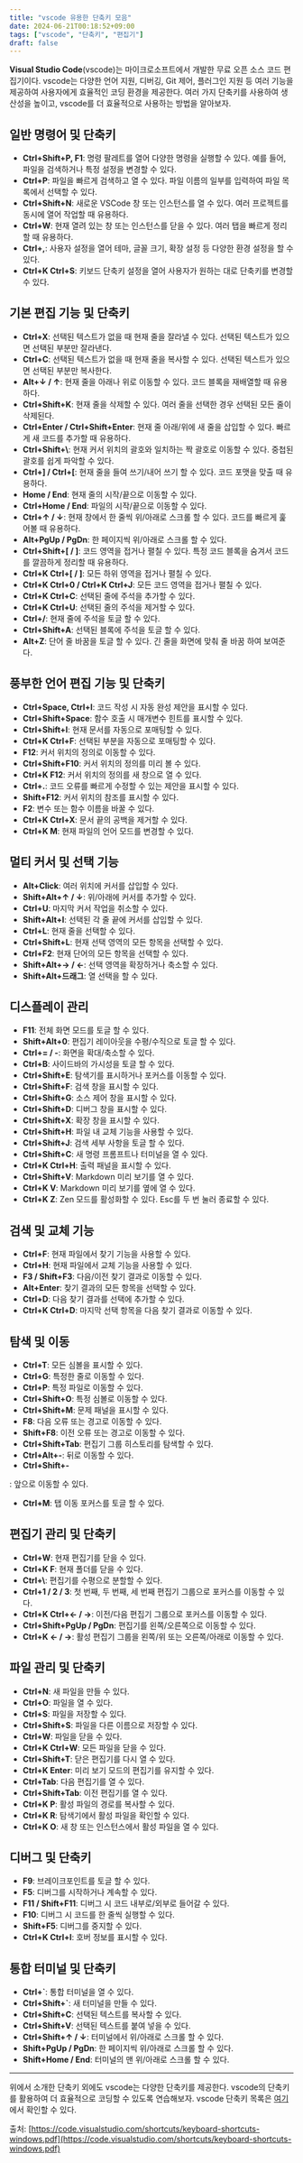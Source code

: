 ```yaml
---
title: "vscode 유용한 단축키 모음"
date: 2024-06-21T00:18:52+09:00
tags: ["vscode", "단축키", "편집기"]
draft: false
---
```


**Visual Studio Code**(vscode)는 마이크로소프트에서 개발한 무료 오픈 소스 코드 편집기이다. vscode는 다양한 언어 지원, 디버깅, Git 제어, 플러그인 지원 등 여러 기능을 제공하여 사용자에게 효율적인 코딩 환경을 제공한다. 여러 가지 단축키를 사용하여 생산성을 높이고, vscode를 더 효율적으로 사용하는 방법을 알아보자.

## 일반 명령어 및 단축키

-   **Ctrl+Shift+P, F1**: 명령 팔레트를 열어 다양한 명령을 실행할 수 있다. 예를 들어, 파일을 검색하거나 특정 설정을 변경할 수 있다.
-   **Ctrl+P**: 파일을 빠르게 검색하고 열 수 있다. 파일 이름의 일부를 입력하여 파일 목록에서 선택할 수 있다.
-   **Ctrl+Shift+N**: 새로운 VSCode 창 또는 인스턴스를 열 수 있다. 여러 프로젝트를 동시에 열어 작업할 때 유용하다.
-   **Ctrl+W**: 현재 열려 있는 창 또는 인스턴스를 닫을 수 있다. 여러 탭을 빠르게 정리할 때 유용하다.
-   **Ctrl+,**: 사용자 설정을 열어 테마, 글꼴 크기, 확장 설정 등 다양한 환경 설정을 할 수 있다.
-   **Ctrl+K Ctrl+S**: 키보드 단축키 설정을 열어 사용자가 원하는 대로 단축키를 변경할 수 있다.

## 기본 편집 기능 및 단축키

-   **Ctrl+X**: 선택된 텍스트가 없을 때 현재 줄을 잘라낼 수 있다. 선택된 텍스트가 있으면 선택된 부분만 잘라낸다.
-   **Ctrl+C**: 선택된 텍스트가 없을 때 현재 줄을 복사할 수 있다. 선택된 텍스트가 있으면 선택된 부분만 복사한다.
-   **Alt+↓ / ↑**: 현재 줄을 아래나 위로 이동할 수 있다. 코드 블록을 재배열할 때 유용하다.
-   **Ctrl+Shift+K**: 현재 줄을 삭제할 수 있다. 여러 줄을 선택한 경우 선택된 모든 줄이 삭제된다.
-   **Ctrl+Enter / Ctrl+Shift+Enter**: 현재 줄 아래/위에 새 줄을 삽입할 수 있다. 빠르게 새 코드를 추가할 때 유용하다.
-   **Ctrl+Shift+\\**: 현재 커서 위치의 괄호와 일치하는 짝 괄호로 이동할 수 있다. 중첩된 괄호를 쉽게 파악할 수 있다.
-   **Ctrl+] / Ctrl+[**: 현재 줄을 들여 쓰기/내어 쓰기 할 수 있다. 코드 포맷을 맞출 때 유용하다.
-   **Home / End**: 현재 줄의 시작/끝으로 이동할 수 있다.
-   **Ctrl+Home / End**: 파일의 시작/끝으로 이동할 수 있다.
-   **Ctrl+↑ / ↓**: 현재 창에서 한 줄씩 위/아래로 스크롤 할 수 있다. 코드를 빠르게 훑어볼 때 유용하다.
-   **Alt+PgUp / PgDn**: 한 페이지씩 위/아래로 스크롤 할 수 있다.
-   **Ctrl+Shift+[ / ]**: 코드 영역을 접거나 펼칠 수 있다. 특정 코드 블록을 숨겨서 코드를 깔끔하게 정리할 때 유용하다.
-   **Ctrl+K Ctrl+[ / ]**: 모든 하위 영역을 접거나 펼칠 수 있다.
-   **Ctrl+K Ctrl+0 / Ctrl+K Ctrl+J**: 모든 코드 영역을 접거나 펼칠 수 있다.
-   **Ctrl+K Ctrl+C**: 선택된 줄에 주석을 추가할 수 있다.
-   **Ctrl+K Ctrl+U**: 선택된 줄의 주석을 제거할 수 있다.
-   **Ctrl+/**: 현재 줄에 주석을 토글 할 수 있다.
-   **Ctrl+Shift+A**: 선택된 블록에 주석을 토글 할 수 있다.
-   **Alt+Z**: 단어 줄 바꿈을 토글 할 수 있다. 긴 줄을 화면에 맞춰 줄 바꿈 하여 보여준다.

## 풍부한 언어 편집 기능 및 단축키

-   **Ctrl+Space, Ctrl+I**: 코드 작성 시 자동 완성 제안을 표시할 수 있다.
-   **Ctrl+Shift+Space**: 함수 호출 시 매개변수 힌트를 표시할 수 있다.
-   **Ctrl+Shift+I**: 현재 문서를 자동으로 포매팅할 수 있다.
-   **Ctrl+K Ctrl+F**: 선택된 부분을 자동으로 포매팅할 수 있다.
-   **F12**: 커서 위치의 정의로 이동할 수 있다.
-   **Ctrl+Shift+F10**: 커서 위치의 정의를 미리 볼 수 있다.
-   **Ctrl+K F12**: 커서 위치의 정의를 새 창으로 열 수 있다.
-   **Ctrl+.**: 코드 오류를 빠르게 수정할 수 있는 제안을 표시할 수 있다.
-   **Shift+F12**: 커서 위치의 참조를 표시할 수 있다.
-   **F2**: 변수 또는 함수 이름을 바꿀 수 있다.
-   **Ctrl+K Ctrl+X**: 문서 끝의 공백을 제거할 수 있다.
-   **Ctrl+K M**: 현재 파일의 언어 모드를 변경할 수 있다.

## 멀티 커서 및 선택 기능

-   **Alt+Click**: 여러 위치에 커서를 삽입할 수 있다.
-   **Shift+Alt+↑ / ↓**: 위/아래에 커서를 추가할 수 있다.
-   **Ctrl+U**: 마지막 커서 작업을 취소할 수 있다.
-   **Shift+Alt+I**: 선택된 각 줄 끝에 커서를 삽입할 수 있다.
-   **Ctrl+L**: 현재 줄을 선택할 수 있다.
-   **Ctrl+Shift+L**: 현재 선택 영역의 모든 항목을 선택할 수 있다.
-   **Ctrl+F2**: 현재 단어의 모든 항목을 선택할 수 있다.
-   **Shift+Alt+→ / ←**: 선택 영역을 확장하거나 축소할 수 있다.
-   **Shift+Alt+드래그**: 열 선택을 할 수 있다.

## 디스플레이 관리

-   **F11**: 전체 화면 모드를 토글 할 수 있다.
-   **Shift+Alt+0**: 편집기 레이아웃을 수평/수직으로 토글 할 수 있다.
-   **Ctrl+= / -**: 화면을 확대/축소할 수 있다.
-   **Ctrl+B**: 사이드바의 가시성을 토글 할 수 있다.
-   **Ctrl+Shift+E**: 탐색기를 표시하거나 포커스를 이동할 수 있다.
-   **Ctrl+Shift+F**: 검색 창을 표시할 수 있다.
-   **Ctrl+Shift+G**: 소스 제어 창을 표시할 수 있다.
-   **Ctrl+Shift+D**: 디버그 창을 표시할 수 있다.
-   **Ctrl+Shift+X**: 확장 창을 표시할 수 있다.
-   **Ctrl+Shift+H**: 파일 내 교체 기능을 사용할 수 있다.
-   **Ctrl+Shift+J**: 검색 세부 사항을 토글 할 수 있다.
-   **Ctrl+Shift+C**: 새 명령 프롬프트나 터미널을 열 수 있다.
-   **Ctrl+K Ctrl+H**: 출력 패널을 표시할 수 있다.
-   **Ctrl+Shift+V**: Markdown 미리 보기를 열 수 있다.
-   **Ctrl+K V**: Markdown 미리 보기를 옆에 열 수 있다.
-   **Ctrl+K Z**: Zen 모드를 활성화할 수 있다. Esc를 두 번 눌러 종료할 수 있다.

## 검색 및 교체 기능

-   **Ctrl+F**: 현재 파일에서 찾기 기능을 사용할 수 있다.
-   **Ctrl+H**: 현재 파일에서 교체 기능을 사용할 수 있다.
-   **F3 / Shift+F3**: 다음/이전 찾기 결과로 이동할 수 있다.
-   **Alt+Enter**: 찾기 결과의 모든 항목을 선택할 수 있다.
-   **Ctrl+D**: 다음 찾기 결과를 선택에 추가할 수 있다.
-   **Ctrl+K Ctrl+D**: 마지막 선택 항목을 다음 찾기 결과로 이동할 수 있다.

## 탐색 및 이동

-   **Ctrl+T**: 모든 심볼을 표시할 수 있다.
-   **Ctrl+G**: 특정한 줄로 이동할 수 있다.
-   **Ctrl+P**: 특정 파일로 이동할 수 있다.
-   **Ctrl+Shift+O**: 특정 심볼로 이동할 수 있다.
-   **Ctrl+Shift+M**: 문제 패널을 표시할 수 있다.
-   **F8**: 다음 오류 또는 경고로 이동할 수 있다.
-   **Shift+F8**: 이전 오류 또는 경고로 이동할 수 있다.
-   **Ctrl+Shift+Tab**: 편집기 그룹 히스토리를 탐색할 수 있다.
-   **Ctrl+Alt+-**: 뒤로 이동할 수 있다.
-   **Ctrl+Shift+-**

: 앞으로 이동할 수 있다.

-   **Ctrl+M**: 탭 이동 포커스를 토글 할 수 있다.

## 편집기 관리 및 단축키

-   **Ctrl+W**: 현재 편집기를 닫을 수 있다.
-   **Ctrl+K F**: 현재 폴더를 닫을 수 있다.
-   **Ctrl+\\**: 편집기를 수평으로 분할할 수 있다.
-   **Ctrl+1 / 2 / 3**: 첫 번째, 두 번째, 세 번째 편집기 그룹으로 포커스를 이동할 수 있다.
-   **Ctrl+K Ctrl+← / →**: 이전/다음 편집기 그룹으로 포커스를 이동할 수 있다.
-   **Ctrl+Shift+PgUp / PgDn**: 편집기를 왼쪽/오른쪽으로 이동할 수 있다.
-   **Ctrl+K ← / →**: 활성 편집기 그룹을 왼쪽/위 또는 오른쪽/아래로 이동할 수 있다.

## 파일 관리 및 단축키

-   **Ctrl+N**: 새 파일을 만들 수 있다.
-   **Ctrl+O**: 파일을 열 수 있다.
-   **Ctrl+S**: 파일을 저장할 수 있다.
-   **Ctrl+Shift+S**: 파일을 다른 이름으로 저장할 수 있다.
-   **Ctrl+W**: 파일을 닫을 수 있다.
-   **Ctrl+K Ctrl+W**: 모든 파일을 닫을 수 있다.
-   **Ctrl+Shift+T**: 닫은 편집기를 다시 열 수 있다.
-   **Ctrl+K Enter**: 미리 보기 모드의 편집기를 유지할 수 있다.
-   **Ctrl+Tab**: 다음 편집기를 열 수 있다.
-   **Ctrl+Shift+Tab**: 이전 편집기를 열 수 있다.
-   **Ctrl+K P**: 활성 파일의 경로를 복사할 수 있다.
-   **Ctrl+K R**: 탐색기에서 활성 파일을 확인할 수 있다.
-   **Ctrl+K O**: 새 창 또는 인스턴스에서 활성 파일을 열 수 있다.

## 디버그 및 단축키

-   **F9**: 브레이크포인트를 토글 할 수 있다.
-   **F5**: 디버그를 시작하거나 계속할 수 있다.
-   **F11 / Shift+F11**: 디버그 시 코드 내부로/외부로 들어갈 수 있다.
-   **F10**: 디버그 시 코드를 한 줄씩 실행할 수 있다.
-   **Shift+F5**: 디버그를 중지할 수 있다.
-   **Ctrl+K Ctrl+I**: 호버 정보를 표시할 수 있다.

## 통합 터미널 및 단축키

-   **Ctrl+`**: 통합 터미널을 열 수 있다.
-   **Ctrl+Shift+`**: 새 터미널을 만들 수 있다.
-   **Ctrl+Shift+C**: 선택된 텍스트를 복사할 수 있다.
-   **Ctrl+Shift+V**: 선택된 텍스트를 붙여 넣을 수 있다.
-   **Ctrl+Shift+↑ / ↓**: 터미널에서 위/아래로 스크롤 할 수 있다.
-   **Shift+PgUp / PgDn**: 한 페이지씩 위/아래로 스크롤 할 수 있다.
-   **Shift+Home / End**: 터미널의 맨 위/아래로 스크롤 할 수 있다.

---

위에서 소개한 단축키 외에도 vscode는 다양한 단축키를 제공한다. vscode의 단축키를 활용하여 더 효율적으로 코딩할 수 있도록 연습해보자. vscode 단축키 목록은 [여기](https://code.visualstudio.com/shortcuts/keyboard-shortcuts-windows.pdf)에서 확인할 수 있다.

출처: [https://code.visualstudio.com/shortcuts/keyboard-shortcuts-windows.pdf](https://code.visualstudio.com/shortcuts/keyboard-shortcuts-windows.pdf)
